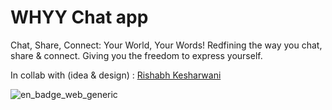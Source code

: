 # WHYY Chat app

Chat, Share, Connect:
Your World, Your Words!
Redfining the way you chat, share & connect.
Giving you the freedom to express yourself.

In collab with (idea & design) : [Rishabh Kesharwani](https://github.com/rishabhkesharwani10)
 
![en_badge_web_generic](https://github.com/TahaHameed23/whyy/assets/89855847/86742620-b4b2-4225-8f69-cc9e3cf341e3)
